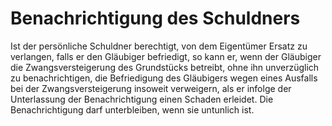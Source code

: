 # Benachrichtigung des Schuldners

Ist der persönliche Schuldner berechtigt, von dem Eigentümer Ersatz zu verlangen, falls er den Gläubiger befriedigt, so kann er, wenn der Gläubiger die Zwangsversteigerung des Grundstücks betreibt, ohne ihn unverzüglich zu benachrichtigen, die Befriedigung des Gläubigers wegen eines Ausfalls bei der Zwangsversteigerung insoweit verweigern, als er infolge der Unterlassung der Benachrichtigung einen Schaden erleidet. Die Benachrichtigung darf unterbleiben, wenn sie untunlich ist.